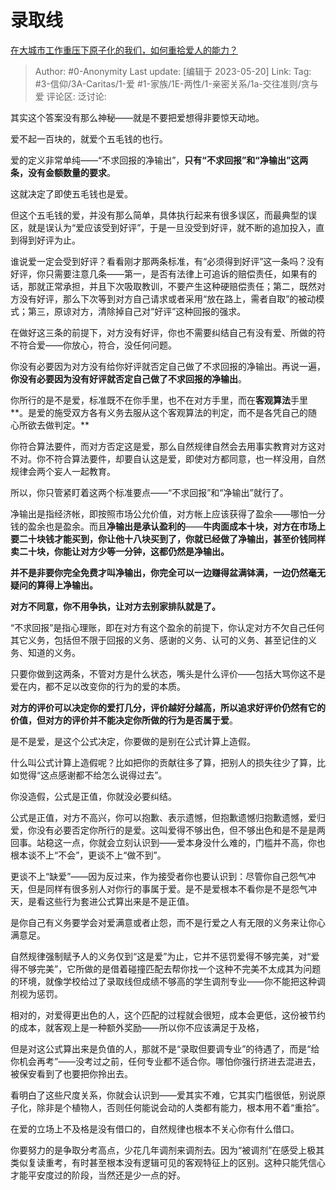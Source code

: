 # 录取线
[在大城市工作重压下原子化的我们，如何重拾爱人的能力？](https://www.zhihu.com/question/599385566/answer/3036675225)

> Author: #0-Anonymity
> Last update: [编辑于 2023-05-20]
> Link:
> Tag: #3-信仰/3A-Caritas/1-爱 #1-家族/1E-两性/1-亲密关系/1a-交往准则/贪与爱 
> 评论区:
> 泛讨论:

其实这个答案没有那么神秘——就是不要把爱想得非要惊天动地。

爱不起一百块的，就爱个五毛钱的也行。

爱的定义非常单纯——“不求回报的净输出”，**只有“不求回报”和“净输出”这两条，没有金额数量的要求**。

这就决定了即使五毛钱也是爱。

但这个五毛钱的爱，并没有那么简单，具体执行起来有很多误区，而最典型的误区，就是误认为“爱应该受到好评”，于是一旦没受到好评，就不断的追加投入，直到得到好评为止。

谁说爱一定会受到好评？看看刚才那两条标准，有“必须得到好评”这一条吗？没有好评，你只需要注意几条——第一，是否有法律上可追诉的赔偿责任，如果有的话，那就正常承担，并且下次吸取教训，不要产生这种硬赔偿责任；第二，既然对方没有好评，那么下次等到对方自己请求或者采用“放在路上，需者自取”的被动模式；第三，原谅对方，清除掉自己对“好评”这种回报的强求。

在做好这三条的前提下，对方没有好评，你也不需要纠结自己有没有爱、所做的符不符合爱——你放心，符合，没任何问题。

你没有必要因为对方没有给你好评就否定自己做了不求回报的净输出。再说一遍，**你没有必要因为没有好评就否定自己做了不求回报的净输出**。

你所行的是不是爱，标准既不在你手里，也不在对方手里，而在**客观算法**手里**。是爱的施受双方各有义务去服从这个客观算法的判定，而不是各凭自己的随心所欲去做判定。**

你符合算法要件，而对方否定这是爱，那么自然规律自然会去用事实教育对方这对不对。你不符合算法要件，却要自认这是爱，即使对方都同意，也一样没用，自然规律会两个妄人一起教育。

所以，你只管紧盯着这两个标准要点——“不求回报”和“净输出”就行了。

净输出是指经济帐，即按照市场公允价值，对方帐上应该获得了盈余——哪怕一分钱的盈余也是盈余。而且**净输出是承认盈利的**——**牛肉面成本十块，对方在市场上要二十块钱才能买到，你让他十八块买到了，你就已经做了净输出，甚至价钱同样卖二十块，你能让对方少等一分钟，这都仍然是净输出。**

**并不是非要你完全免费才叫净输出，你完全可以一边赚得盆满钵满，一边仍然毫无疑问的算得上净输出。**

**对方不同意，你不用争执，让对方去别家排队就是了。**

“不求回报”是指心理账，即在对方有这个盈余的前提下，你认定对方不欠自己任何其它义务，包括但不限于回报的义务、感谢的义务、认可的义务、甚至记住的义务、知道的义务。

只要你做到这两条，不管对方是什么状态，嘴头是什么评价——包括大骂你这不是爱在内，都不足以改变你的行为的爱的本质。

**对方的评价可以决定你的爱打几分，评价越好分越高，所以追求好评价仍然有它的价值，但对方的评价并不能决定你所做的行为是否属于爱**。

是不是爱，是这个公式决定，你要做的是别在公式计算上造假。

什么叫公式计算上造假呢？比如把你的贡献往多了算，把别人的损失往少了算，比如觉得“这点感谢都不给怎么说得过去”。

你没造假，公式是正值，你就没必要纠结。

公式是正值，对方不高兴，你可以抱歉、表示遗憾，但抱歉遗憾归抱歉遗憾，爱归爱，你没有必要否定你所行的是爱。这叫爱得不够出色，但不够出色和是不是是两回事。站稳这一点，你就会立刻认识到——爱本身没什么难的，门槛并不高，你也根本谈不上“不会”，更谈不上“做不到”。

更谈不上“缺爱”——因为反过来，作为接受者你也要认识到：尽管你自己怨气冲天，但是同样有很多别人对你行的事属于爱。是不是爱根本不看你是不是怨气冲天，是看这些行为套进公式算出来是不是正值。

是你自己有义务要学会对爱满意或者止怨，而不是行爱之人有无限的义务来让你心满意足。

自然规律强制赋予人的义务仅到“这是爱”为止，它并不惩罚爱得不够完美，对“爱得不够完美”，它所做的是借着碰撞匹配去帮你找一个这种不完美不太成其为问题的环境，就像学校给过了录取线但成绩不够高的学生调剂专业——你不能把这种调剂视为惩罚。

相对的，对爱得更出色的人，这个匹配的过程就会很短，成本会更低，这份被节约的成本，就客观上是一种额外奖励——所以你不应该满足于及格，

但是对这公式算出来是负值的人，那就不是“录取但要调专业”的待遇了，而是“给你机会再考”——没考过之前，任何专业都不适合你。哪怕你强行挤进去混进去，被保安看到了也要把你拎出去。

看明白了这些尺度关系，你就会认识到——爱其实不难，它其实门槛很低，别说原子化，除非是个植物人，否则任何能说会动的人类都有能力，根本用不着“重拾”。

在爱的立场上不及格是没有借口的，自然规律也根本不关心你有什么借口。

你要努力的是争取分考高点，少花几年调剂来调剂去。因为“被调剂”在感受上极其类似复读重考，有时甚至根本没有逻辑可见的客观特征上的区别。这种只能凭信心才能平安度过的阶段，当然还是少一点的好。
